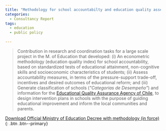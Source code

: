 ```yaml
---
title: "Methodology for school accountabilty and education quality assessment in inequality contexts in Chile"
categories:
  - Consultancy Report
tags:
  - education 
  - public policy
  
---
```

> Contribution in research and coordination tasks for a large scale project in the M. of Education that developed: (i) An econometric methodology (education quality index) for school accountability, based on standardized tests of educational attainment, non-cognitive skills and socioeconomic characteristics of students; (ii) Assess accountability measures, in terms of the pressure-support trade-off, incentives and desired outcomes of educational reform; and (iii) Generate classification of schools (*"Categorias de Desempeño"*) and information for the [Educational Quality Assurance Agency of Chile](https://www.agenciaeducacion.cl), to design intervention plans in schools with the purpose of guiding educational improvement and inform the local communities and parents.

[Download Official Ministry of Education Decree with methodology (in force)](https://bcn.cl/3egtr){: .btn .btn--primary}
